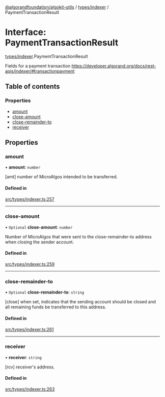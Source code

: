 [@algorandfoundation/algokit-utils](../README.md) / [types/indexer](../modules/types_indexer.md) / PaymentTransactionResult

# Interface: PaymentTransactionResult

[types/indexer](../modules/types_indexer.md).PaymentTransactionResult

Fields for a payment transaction https://developer.algorand.org/docs/rest-apis/indexer/#transactionpayment

## Table of contents

### Properties

- [amount](types_indexer.PaymentTransactionResult.md#amount)
- [close-amount](types_indexer.PaymentTransactionResult.md#close-amount)
- [close-remainder-to](types_indexer.PaymentTransactionResult.md#close-remainder-to)
- [receiver](types_indexer.PaymentTransactionResult.md#receiver)

## Properties

### amount

• **amount**: `number`

[amt] number of MicroAlgos intended to be transferred.

#### Defined in

[src/types/indexer.ts:257](https://github.com/algorandfoundation/algokit-utils-ts/blob/main/src/types/indexer.ts#L257)

___

### close-amount

• `Optional` **close-amount**: `number`

Number of MicroAlgos that were sent to the close-remainder-to address when closing the sender account.

#### Defined in

[src/types/indexer.ts:259](https://github.com/algorandfoundation/algokit-utils-ts/blob/main/src/types/indexer.ts#L259)

___

### close-remainder-to

• `Optional` **close-remainder-to**: `string`

[close] when set, indicates that the sending account should be closed and all remaining funds be transferred to this address.

#### Defined in

[src/types/indexer.ts:261](https://github.com/algorandfoundation/algokit-utils-ts/blob/main/src/types/indexer.ts#L261)

___

### receiver

• **receiver**: `string`

[rcv] receiver's address.

#### Defined in

[src/types/indexer.ts:263](https://github.com/algorandfoundation/algokit-utils-ts/blob/main/src/types/indexer.ts#L263)
